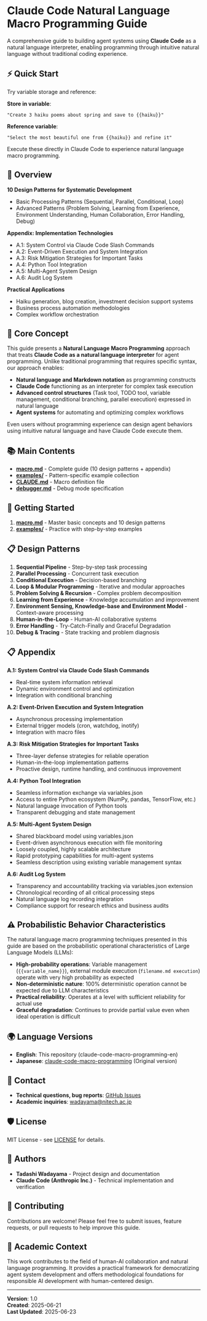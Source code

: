 # Claude Code Natural Language Macro Programming Guide

A comprehensive guide to building agent systems using **Claude Code** as a natural language interpreter, enabling programming through intuitive natural language without traditional coding experience.

## ⚡ Quick Start

Try variable storage and reference:

**Store in variable**:
```
"Create 3 haiku poems about spring and save to {{haiku}}"
```

**Reference variable**:
```
"Select the most beautiful one from {{haiku}} and refine it"
```

Execute these directly in Claude Code to experience natural language macro programming.

## 🎯 Overview

**10 Design Patterns for Systematic Development**
- Basic Processing Patterns (Sequential, Parallel, Conditional, Loop)
- Advanced Patterns (Problem Solving, Learning from Experience, Environment Understanding, Human Collaboration, Error Handling, Debug)

**Appendix: Implementation Technologies**
- A.1: System Control via Claude Code Slash Commands
- A.2: Event-Driven Execution and System Integration
- A.3: Risk Mitigation Strategies for Important Tasks
- A.4: Python Tool Integration
- A.5: Multi-Agent System Design
- A.6: Audit Log System

**Practical Applications**
- Haiku generation, blog creation, investment decision support systems
- Business process automation methodologies
- Complex workflow orchestration

## 🤖 Core Concept

This guide presents a **Natural Language Macro Programming** approach that treats **Claude Code as a natural language interpreter** for agent programming. Unlike traditional programming that requires specific syntax, our approach enables:

- **Natural language and Markdown notation** as programming constructs
- **Claude Code** functioning as an interpreter for complex task execution
- **Advanced control structures** (Task tool, TODO tool, variable management, conditional branching, parallel execution) expressed in natural language
- **Agent systems** for automating and optimizing complex workflows

Even users without programming experience can design agent behaviors using intuitive natural language and have Claude Code execute them.

## 📚 Main Contents

- **[macro.md](./macro.md)** - Complete guide (10 design patterns + appendix)
- **[examples/](./examples/)** - Pattern-specific example collection
- **[CLAUDE.md](./CLAUDE.md)** - Macro definition file
- **[debugger.md](./debugger.md)** - Debug mode specification

## 🚀 Getting Started

1. **[macro.md](./macro.md)** - Master basic concepts and 10 design patterns
2. **[examples/](./examples/)** - Practice with step-by-step examples

## 📋 Design Patterns

1. **Sequential Pipeline** - Step-by-step task processing
2. **Parallel Processing** - Concurrent task execution
3. **Conditional Execution** - Decision-based branching
4. **Loop & Modular Programming** - Iterative and modular approaches
5. **Problem Solving & Recursion** - Complex problem decomposition
6. **Learning from Experience** - Knowledge accumulation and improvement
7. **Environment Sensing, Knowledge-base and Environment Model** - Context-aware processing
8. **Human-in-the-Loop** - Human-AI collaborative systems
9. **Error Handling** - Try-Catch-Finally and Graceful Degradation
10. **Debug & Tracing** - State tracking and problem diagnosis

## 📋 Appendix

**A.1: System Control via Claude Code Slash Commands**
- Real-time system information retrieval
- Dynamic environment control and optimization
- Integration with conditional branching

**A.2: Event-Driven Execution and System Integration**
- Asynchronous processing implementation
- External trigger models (cron, watchdog, inotify)
- Integration with macro files

**A.3: Risk Mitigation Strategies for Important Tasks**
- Three-layer defense strategies for reliable operation
- Human-in-the-loop implementation patterns
- Proactive design, runtime handling, and continuous improvement

**A.4: Python Tool Integration**
- Seamless information exchange via variables.json
- Access to entire Python ecosystem (NumPy, pandas, TensorFlow, etc.)
- Natural language invocation of Python tools
- Transparent debugging and state management

**A.5: Multi-Agent System Design**
- Shared blackboard model using variables.json
- Event-driven asynchronous execution with file monitoring
- Loosely coupled, highly scalable architecture
- Rapid prototyping capabilities for multi-agent systems
- Seamless description using existing variable management syntax

**A.6: Audit Log System**
- Transparency and accountability tracking via variables.json extension
- Chronological recording of all critical processing steps
- Natural language log recording integration
- Compliance support for research ethics and business audits

## ⚠️ Probabilistic Behavior Characteristics

The natural language macro programming techniques presented in this guide are based on the probabilistic operational characteristics of Large Language Models (LLMs):

- **High-probability operations**: Variable management (`{{variable_name}}`), external module execution (`filename.md execution`) operate with very high probability as expected
- **Non-deterministic nature**: 100% deterministic operation cannot be expected due to LLM characteristics
- **Practical reliability**: Operates at a level with sufficient reliability for actual use
- **Graceful degradation**: Continues to provide partial value even when ideal operation is difficult

## 🌍 Language Versions

- **English**: This repository (claude-code-macro-programming-en)
- **Japanese**: [claude-code-macro-programming](https://github.com/wadayama/claude-code-macro-programming) (Original version)

## 📧 Contact

- **Technical questions, bug reports**: [GitHub Issues](../../issues)
- **Academic inquiries**: wadayama@nitech.ac.jp

## 🛡️ License

MIT License - see [LICENSE](./LICENSE) for details.

## 👥 Authors

- **Tadashi Wadayama** - Project design and documentation
- **Claude Code (Anthropic Inc.)** - Technical implementation and verification

## 🤝 Contributing

Contributions are welcome! Please feel free to submit issues, feature requests, or pull requests to help improve this guide.

## 📖 Academic Context

This work contributes to the field of human-AI collaboration and natural language programming. It provides a practical framework for democratizing agent system development and offers methodological foundations for responsible AI development with human-centered design.

---

**Version**: 1.0  
**Created**: 2025-06-21  
**Last Updated**: 2025-06-23